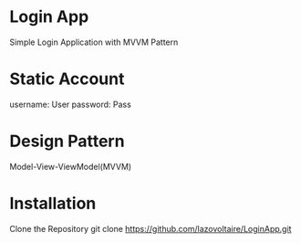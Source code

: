 # Login App
Simple Login Application with MVVM Pattern

# Static Account
username: User
password: Pass

# Design Pattern
Model-View-ViewModel(MVVM)

# Installation
Clone the Repository
git clone https://github.com/lazovoltaire/LoginApp.git
